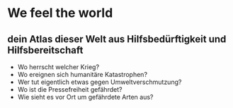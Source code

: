 # We feel the world
## dein Atlas dieser Welt aus Hilfsbedürftigkeit und Hilfsbereitschaft

+ Wo herrscht welcher Krieg?
+ Wo ereignen sich humanitäre Katastrophen?
+ Wer tut eigentlich etwas gegen Umweltverschmutzung?
+ Wo ist die Pressefreiheit gefährdet?
+ Wie sieht es vor Ort um gefährdete Arten aus?
